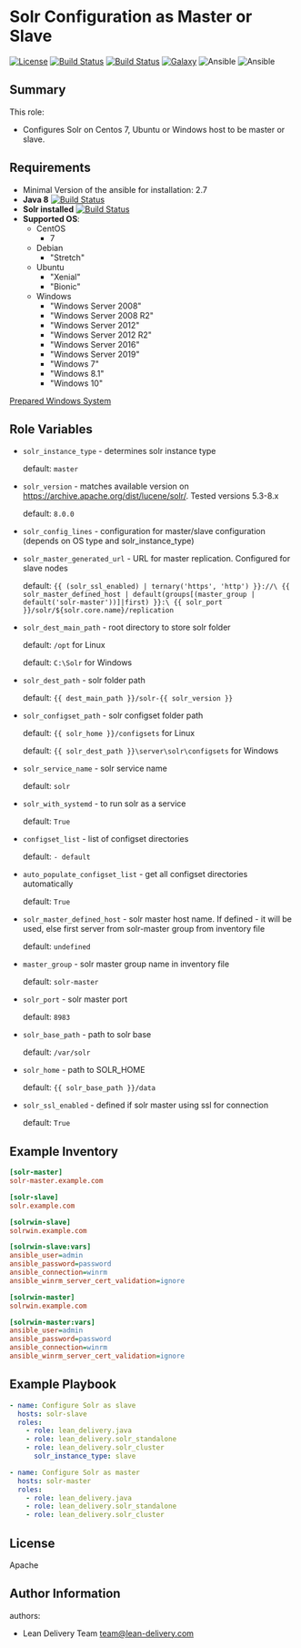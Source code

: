 Solr Configuration as Master or Slave
=========
[![License](https://img.shields.io/badge/license-Apache-green.svg?style=flat)](https://raw.githubusercontent.com/lean-delivery/ansible-role-solr-cluster/master/LICENSE)
[![Build Status](https://travis-ci.org/lean-delivery/ansible-role-solr-cluster.svg?branch=master)](https://travis-ci.org/lean-delivery/ansible-role-solr-cluster)
[![Build Status](https://gitlab.com/lean-delivery/ansible-role-solr-cluster/badges/master/build.svg)](https://gitlab.com/lean-delivery/ansible-role-solr-cluster/pipelines)
[![Galaxy](https://img.shields.io/badge/galaxy-lean__delivery.solr-cluster-blue.svg)](https://galaxy.ansible.com/lean_delivery/solr-cluster)
![Ansible](https://img.shields.io/ansible/role/d/role_id.svg)
![Ansible](https://img.shields.io/badge/dynamic/json.svg?label=min_ansible_version&url=https%3A%2F%2Fgalaxy.ansible.com%2Fapi%2Fv1%2Froles%2Frole_id%2F&query=$.min_ansible_version)
## Summary

This role:
  - Configures Solr on Centos 7, Ubuntu or Windows host to be master or slave.

Requirements
------------
  - Minimal Version of the ansible for installation: 2.7
  - **Java 8** [![Build Status](https://travis-ci.org/lean-delivery/ansible-role-java.svg?branch=master)](https://travis-ci.org/lean-delivery/ansible-role-java)
  - **Solr installed** [![Build Status](https://travis-ci.org/lean-delivery/ansible-role-solr-standalone.svg?branch=master)](https://travis-ci.org/lean-delivery/ansible-role-solr-standalone)
  - **Supported OS**:
    - CentOS
      - 7
    - Debian
      - "Stretch"
    - Ubuntu
      - "Xenial"
      - "Bionic"
    - Windows
      - "Windows Server 2008"
      - "Windows Server 2008 R2"
      - "Windows Server 2012"
      - "Windows Server 2012 R2"
      - "Windows Server 2016"
      - "Windows Server 2019"
      - "Windows 7"
      - "Windows 8.1"
      - "Windows 10"

[Prepared Windows System](https://docs.ansible.com/ansible/latest/user_guide/windows_setup.html)

## Role Variables
  - `solr_instance_type` - determines solr instance type

    default: `master`

  - `solr_version` - matches available version on https://archive.apache.org/dist/lucene/solr/. Tested versions 5.3-8.x

    default: `8.0.0`

  - `solr_config_lines` - configuration for master/slave configuration (depends on OS type and solr_instance_type)

  - `solr_master_generated_url` - URL for master replication. Configured for slave nodes

    default: `{{ (solr_ssl_enabled) | ternary('https', 'http') }}://\
              {{ solr_master_defined_host | default(groups[(master_group | default('solr-master'))]|first) }}:\
              {{ solr_port }}/solr/${solr.core.name}/replication`

  - `solr_dest_main_path` - root directory to store solr folder

    default: `/opt` for Linux

    default: `C:\Solr` for Windows

  - `solr_dest_path` - solr folder path

    default: `{{ dest_main_path }}/solr-{{ solr_version }}`

  - `solr_configset_path` - solr configset folder path

    default: `{{ solr_home }}/configsets` for Linux

    default: `{{ solr_dest_path }}\server\solr\configsets` for Windows

  - `solr_service_name` - solr service name

    default: `solr`

  - `solr_with_systemd` - to run solr as a service

    default: `True`

  - `configset_list` - list of configset directories

    default: `- default`

  - `auto_populate_configset_list` - get all configset directories automatically

    default: `True`

  - `solr_master_defined_host` - solr master host name. If defined - it will be used, else first server from solr-master group from inventory file

    default: `undefined`

  - `master_group` - solr master group name in inventory file

    default: `solr-master`

  - `solr_port` - solr master port

    default: `8983`

  - `solr_base_path` - path to solr base

    default: `/var/solr`

  - `solr_home` - path to SOLR_HOME

    default: `{{ solr_base_path }}/data`

  - `solr_ssl_enabled` - defined if solr master using ssl for connection

    default: `True`


Example Inventory
----------------
```ini
[solr-master]
solr-master.example.com

[solr-slave]
solr.example.com

[solrwin-slave]
solrwin.example.com

[solrwin-slave:vars]
ansible_user=admin
ansible_password=password
ansible_connection=winrm
ansible_winrm_server_cert_validation=ignore

[solrwin-master]
solrwin.example.com

[solrwin-master:vars]
ansible_user=admin
ansible_password=password
ansible_connection=winrm
ansible_winrm_server_cert_validation=ignore
```

Example Playbook
----------------

```yml
- name: Configure Solr as slave
  hosts: solr-slave
  roles:
    - role: lean_delivery.java
    - role: lean_delivery.solr_standalone
    - role: lean_delivery.solr_cluster
      solr_instance_type: slave

- name: Configure Solr as master
  hosts: solr-master
  roles:
    - role: lean_delivery.java
    - role: lean_delivery.solr_standalone
    - role: lean_delivery.solr_cluster
```

License
-------

Apache

Author Information
------------------

authors:
  - Lean Delivery Team <team@lean-delivery.com>
